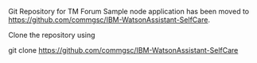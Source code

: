 Git Repository for TM Forum Sample node application has been moved to https://github.com/commgsc/IBM-WatsonAssistant-SelfCare.

Clone the repository using 

git clone https://github.com/commgsc/IBM-WatsonAssistant-SelfCare
